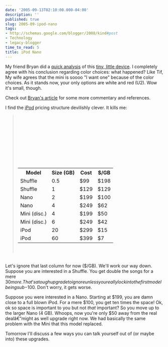 ```yaml
---
date: '2005-09-13T02:10:00.000-04:00'
description: ''
published: true
slug: 2005-09-ipod-nano
tags:
- http://schemas.google.com/blogger/2008/kind#post
- Technology
- legacy-blogger
time_to_read: 5
title: iPod Nano
---
```


My friend Bryan did a <a href="http://guybehindtheguy.blogspot.com/2005/09/is-that-ipod-nano-in-your-pocket-or.html" title="Is that an iPod Nano in your pocket--or are you just freakishly unendowed?">quick analysis</a> of this <a href="http://www.apple.com/ipodnano/" title="Apple -- iPod nano">tiny, little device</a>. I completely agree with his conclusion regarding color choices: what happened? Like Tif, My wife agrees that the mini is soooo "I want one" because of the color choices. As it stands now, your only options are white and red (U2). Wow it's small, though.

Check out <a href="http://guybehindtheguy.blogspot.com/2005/09/is-that-ipod-nano-in-your-pocket-or.html" title="Is that an iPod Nano in your pocket--or are you just freakishly unendowed?">Bryan's article</a> for some more commentary and references.

I find the <a href="http://www.apple.com/ipod/" title="Apple - iPod">iPod</a> pricing structure devilishly clever. It kills me:



<blockquote><table><tr><br /><th>Model</th><th>Size (GB) </th><th>Cost</th><th>$/GB</th></tr><br /><tr><td>Shuffle</td><td>0.5</td><td>$99</td><td>$198</td></tr><br /><tr><td>Shuffle</td><td>1</td><td>$129</td><td>$129</td></tr><br /><tr><td>Nano</td><td>2</td><td>$199</td><td>$100</td></tr><br /><tr><td>Nano</td><td>4</td><td>$249</td><td>$62</td></tr><br /><tr><td>Mini (disc.)</td><td>4</td><td>$199</td><td>$50</td></tr><br /><tr><td>Mini (disc.)</td><td>6</td><td>$249</td><td>$42</td></tr><br /><tr><td>iPod</td><td>20</td><td>$299</td><td>$15</td></tr><br /><tr><td>iPod</td><td>60</td><td>$399</td><td>$7</td></tr></table><br /></blockquote>

<br />Let's ignore that last column for now ($/GB). We'll work our way down. Suppose you are interested in a Shuffle. You get double the songs for a mere $30 more. That's a tough upgrade to ignore unless you really lock into the first model being sub-$100. Don't worry, it gets worse.

Suppose you were interested in a Nano. Starting at $199, you are damn close to a full blown iPod. For a mere $100, you get ten times the space! Ok, ok so space is important to you but not <em>that</em> important? So you move up to the larger Nano (4 GB). Whoops, now you're only $50 away from the real dealâ€”might as well upgrade right now. We had basically the same problem with the Mini that this model replaced.

Tomorrow I'll discuss a few ways you can talk yourself out of (or maybe into) these upgrades.